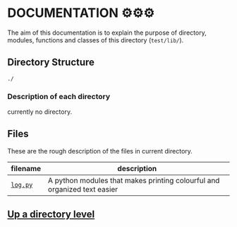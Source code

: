 # DOCUMENTATION ⚙⚙⚙
The aim of this documentation is to explain the purpose of directory, modules, functions and classes of this directory (`test/lib/`). 

## Directory Structure

```
./
```

### Description of each directory
currently no directory.
 
## Files
These are the rough description of the files in current directory.

| filename | description |
| ----- | ----- |
| [`log.py`](./log.py.md) | A python modules that makes printing colourful and organized text easier |

## [Up a directory level](../../.doc/main.md)